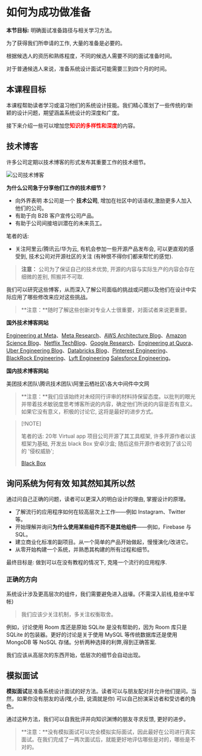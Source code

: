 # 如何为成功做准备

**本节目标:** 明确面试准备路径与相关学习方法。

为了获得我们所申请的工作, 大量的准备是必要的。

根据候选人的资历和熟练程度，不同的候选人需要不同的面试准备时间。

对于普通候选人来说，准备系统设计面试可能需要三到四个月的时间。

## 本课程目标

本课程帮助读者学习或温习他们的系统设计技能。我们精心策划了一些传统的/新颖的设计问题，期望涵盖系统设计的深度和广度。

接下来介绍一些可以增加您<font color=red>**知识的多样性和深度**</font>的内容。

## 技术博客

许多公司定期以技术博客的形式发布其重要工作的技术细节。

![公司技术博客](https://gitee.com/gaoxiang15125/pictureBed/raw/master/img/20230210143028.png)

**为什么公司急于分享他们工作的技术细节？**

- 向外界表明 本公司是一个 **技术公司**, 增加在社区中的话语权,激励更多人加入他们的公司。
- 有助于向 B2B 客户宣传公司产品。
- 有助于公司间接培训潜在的未来员工。

笔者的话:

- 关注阿里云/腾讯云/华为云, 有机会参加一些开源产品发布会, 可以更直观的感受到, 技术公司对开源社区的关注 (有种恨不得你们都来帮忙的感觉).

> **注意：** 公司为了保证自己的技术优势, 开源的内容与实际生产的内容会存在细微的差别, 照搬并不可取.

我们可以研究这些博客，从而深入了解公司面临的挑战或问题以及他们在设计中实际应用了哪些修改来应对这些挑战。

> **注意：**随时了解这些创新对专业人士很重要，对面试者来说更重要。

**国外技术博客网站** 

[Engineering at Meta](https://engineering.fb.com/)、[Meta Research](https://research.fb.com/)、[AWS Architecture Blog](https://aws.amazon.com/blogs/architecture/)、[Amazon Science Blog](https://www.amazon.science/blog)、[Netflix TechBlog](https://netflixtechblog.com/)、[Google Research](https://research.google/)、[Engineering at Quora](https://quoraengineering.quora.com/)、[Uber Engineering Blog](https://eng.uber.com/)、[Databricks Blog](https://databricks.com/blog/category/engineering)、[Pinterest Engineering](https://medium.com/@Pinterest_Engineering)、[BlackRock Engineering](https://medium.com/blackrock-engineering)、[Lyft Engineering](https://eng.lyft.com/) [Salesforce Engineering](https://engineering.salesforce.com/)。

**国内技术博客网站**

美团技术团队\腾讯技术团队\阿里云栖社区\各大中间件中文网 

> **注意：**我们应该始终对未经同行评审的材料持保留态度。以批判的眼光并带着技术敏锐度思考博客所说的内容，确定他们所说的内容是否有意义。如果它没有意义，积极的讨论它, 这将是最好的进步方式。

>  [!NOTE]
>
> 笔者的话: 20年 Virtual app 项目公司开源了其工具框架, 许多开源作者以该框架为基础, 开发出 black Box 安卓沙盒; 随后这些开源作者收到了该公司的 '侵权威胁';
>
>  [Black Box](https://github.com/FBlackBox/BlackBox/issues/121)

## 询问系统为何有效 知其然知其所以然

通过问自己正确的问题，读者可以更深入的明白设计的理由, 掌握设计的原理。

- 了解流行的应用程序如何在较高层次上工作——例如 Instagram、Twitter 等。
- 开始理解并询问**为什么使用某些组件而不是其他组件**——例如，Firebase 与 SQL。
- 建立商业化标准的副项目。从一个简单的产品开始做起，慢慢演化/改进它。
- 从零开始构建一个系统，并熟悉其构建的所有过程和细节。

最终目标是: 做到可以在没有教程的情况下, 克隆一个流行的应用程序.

### 正确的方向

系统设计涉及更高层次的组件，我们需要避免进入战壕。(不需深入前线,稳坐中军帐)

> 我们应该少关注机制，多关注权衡取舍。

例如，讨论使用 Room 库还是原始 SQLite 是没有帮助的，因为 Room 库只是 SQLite 的包装器。更好的讨论是关于使用 MySQL 等传统数据库还是使用 MongoDB 等 NoSQL 存储。分析两种选择的利弊,得到正确答案.

我们应该从高层次的东西开始，低层次的细节会自动出现。

## 模拟面试

**模拟面试**是准备系统设计面试的好方法。读者可以与朋友配对并允许他们提问。当然，如果你没有朋友的话(嘿,小丑, 说滴就是你) 可以自己扮演采访者和受访者的角色。

通过这种方法，我们可以自我批评并向知识渊博的朋友寻求反馈, 更好的进步。

> **注意：**没有模拟面试可以完全模拟实际面试，因此最好在公司进行真实面试。在我们完成了一两次面试后，就能更好地评估哪些是对的，哪些是不对的。